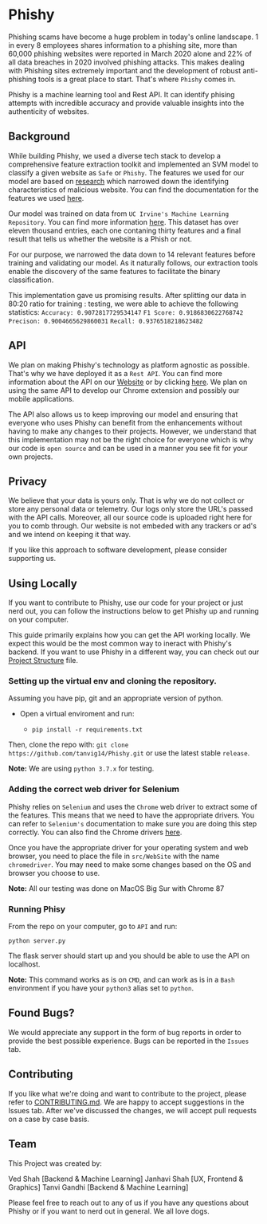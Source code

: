 # Phishy

Phishing scams have become a huge problem in today's online landscape. 1 in every 8 employees shares information to a phishing site,
more than 60,000 phishing websites were reported in March 2020 alone and 22% of all data breaches in 2020 involved phishing attacks. This makes dealing with Phishing sites extremely important and the development of robust anti-phishing tools is a great place to start. That's where `Phishy` comes in.

Phishy is a machine learning tool and Rest API. It can identify phising attempts with incredible accuracy and provide valuable insights into the authenticity of websites.

## Background

While building Phishy, we used a diverse tech stack to develop a comprehensive feature extraction toolkit and implemented an SVM model to classify a given website as `Safe` or `Phishy`. The features we used for our model are based on [research]() which narrowed down the identifying characteristics of malicious website. You can find the documentation for the features we used [here](). 

Our model was trained on data from `UC Irvine's Machine Learning Repository`. You can find more information [here](https://archive.ics.uci.edu/ml/datasets/phishing+websites#). This dataset has over eleven thousand entries, each one contaning thirty features and a final result that tells us whether the website is a Phish or not. 

For our purpose, we narrowed the data down to 14 relevant features before training and validating our model. As it naturally follows, our extraction tools enable the discovery of the same features to facilitate the binary classification.

This implementation gave us promising results. After splitting our data in 80:20 ratio for training : testing, we were able to achieve the following statistics:
`Accuracy: 0.9072817729534147`
`F1 Score: 0.9186830622768742`
`Precison: 0.9004665629860031`
`Recall: 0.9376518218623482`

## API

We plan on making Phishy's technology as platform agnostic as possible. That's why we have deployed it as a `Rest API`. You can find more information about the API on our [Website]() or by clicking [here](). We plan on using the same API to develop our Chrome extension and possibly our mobile applications. 

The API also allows us to keep improving our model and ensuring that everyone who uses Phishy can benefit from the enhancements without having to make any changes to their projects. However, we understand that this implementation may not be the right choice for everyone which is why our code is `open source` and can be used in a manner you see fit for your own projects. 

## Privacy

We believe that your data is yours only. That is why we do not collect or store any personal data or telemetry. Our logs only store the URL's passed with the API calls. Moreover, all our source code is uploaded right here for you to comb through. Our website is not embeded with any trackers or ad's and we intend on keeping it that way.

If you like this approach to software development, please consider supporting us.

## Using Locally

If you want to contribute to Phishy, use our code for your project or just nerd out, you can follow the instructions below to get Phishy up and running on your computer.

This guide primarily explains how you can get the API working locally. We expect this would be the most common way to ineract with Phishy's backend. If you want to use Phishy in a different way, you can check out our [Project Structure]() file.

### Setting up the virtual env and cloning the repository.

Assuming you have pip, git and an appropriate version of python.

* Open a virtual enviroment and run:
    
    * `pip install -r requirements.txt`


Then, clone the repo with: `git clone https://github.com/tanvig14/Phishy.git` or use the latest stable `release`.

**Note:** We are using `python 3.7.x` for testing.

### Adding the correct web driver for Selenium

Phishy relies on `Selenium` and uses the `Chrome` web driver to extract some of the features. This means that we need to have the appropriate drivers. You can refer to `Selenium's` documentation to make sure you are doing this step correctly. You can also find the Chrome drivers [here](https://sites.google.com/a/chromium.org/chromedriver/downloads). 

Once you have the appropriate driver for your operating system and web browser, you need to place the file in `src/WebSite` with the name `chromedriver`. You may need to make some changes based on the OS and browser you choose to use.

**Note:** All our testing was done on MacOS Big Sur with Chrome 87

### Running Phisy

From the repo on your computer, go to `API` and run:

`python server.py`

The flask server should start up and you should be able to use the API on localhost.

**Note:** This command works as is on `CMD`, and can work as is in a `Bash` environment if you have your `python3` alias set to `python`.

## Found Bugs?
We would appreciate any support in the form of bug reports in order to provide the best possible experience. Bugs can be reported in the `Issues` tab.

## Contributing
If you like what we're doing and want to contribute to the project, please refer to [CONTRIBUTING.md](). We are happy to accept suggestions in the Issues tab. After we've discussed the changes, we will accept pull requests on a case by case basis.

## Team
This Project was created by:

Ved Shah [Backend & Machine Learning]
Janhavi Shah [UX, Frontend & Graphics]
Tanvi Gandhi [Backend & Machine Learning]

Please feel free to reach out to any of us if you have any questions about Phishy or if you want to nerd out in general. We all love dogs.